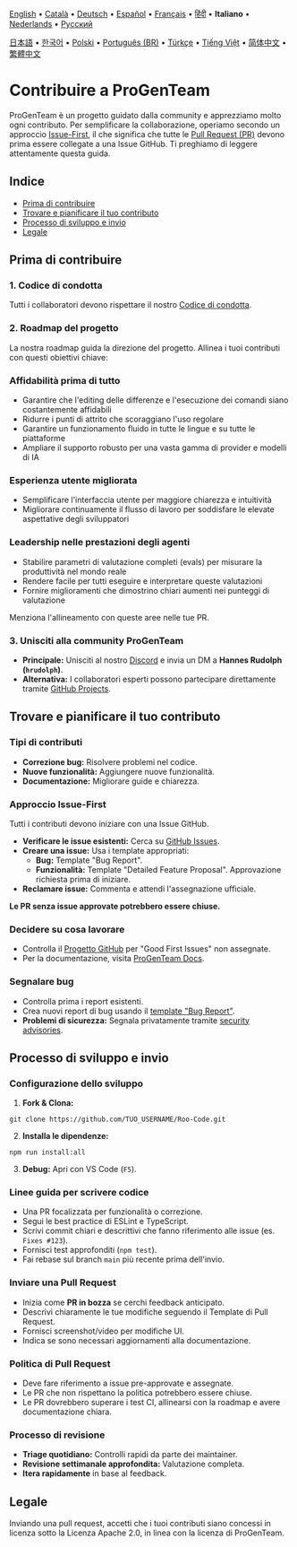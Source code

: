 [English](../../CONTRIBUTING.md) • [Català](../ca/CONTRIBUTING.md) • [Deutsch](../de/CONTRIBUTING.md) • [Español](../es/CONTRIBUTING.md) • [Français](../fr/CONTRIBUTING.md) • [हिंदी](../hi/CONTRIBUTING.md) • <b>Italiano</b> • [Nederlands](../nl/CONTRIBUTING.md) • [Русский](../ru/CONTRIBUTING.md)

[日本語](../ja/CONTRIBUTING.md) • [한국어](../ko/CONTRIBUTING.md) • [Polski](../pl/CONTRIBUTING.md) • [Português (BR)](../pt-BR/CONTRIBUTING.md) • [Türkçe](../tr/CONTRIBUTING.md) • [Tiếng Việt](../vi/CONTRIBUTING.md) • [简体中文](../zh-CN/CONTRIBUTING.md) • [繁體中文](../zh-TW/CONTRIBUTING.md)

# Contribuire a ProGenTeam

ProGenTeam è un progetto guidato dalla community e apprezziamo molto ogni contributo. Per semplificare la collaborazione, operiamo secondo un approccio [Issue-First](#approccio-issue-first), il che significa che tutte le [Pull Request (PR)](#inviare-una-pull-request) devono prima essere collegate a una Issue GitHub. Ti preghiamo di leggere attentamente questa guida.

## Indice

- [Prima di contribuire](#prima-di-contribuire)
- [Trovare e pianificare il tuo contributo](#trovare-e-pianificare-il-tuo-contributo)
- [Processo di sviluppo e invio](#processo-di-sviluppo-e-invio)
- [Legale](#legale)

## Prima di contribuire

### 1. Codice di condotta

Tutti i collaboratori devono rispettare il nostro [Codice di condotta](./CODE_OF_CONDUCT.md).

### 2. Roadmap del progetto

La nostra roadmap guida la direzione del progetto. Allinea i tuoi contributi con questi obiettivi chiave:

### Affidabilità prima di tutto

- Garantire che l'editing delle differenze e l'esecuzione dei comandi siano costantemente affidabili
- Ridurre i punti di attrito che scoraggiano l'uso regolare
- Garantire un funzionamento fluido in tutte le lingue e su tutte le piattaforme
- Ampliare il supporto robusto per una vasta gamma di provider e modelli di IA

### Esperienza utente migliorata

- Semplificare l'interfaccia utente per maggiore chiarezza e intuitività
- Migliorare continuamente il flusso di lavoro per soddisfare le elevate aspettative degli sviluppatori

### Leadership nelle prestazioni degli agenti

- Stabilire parametri di valutazione completi (evals) per misurare la produttività nel mondo reale
- Rendere facile per tutti eseguire e interpretare queste valutazioni
- Fornire miglioramenti che dimostrino chiari aumenti nei punteggi di valutazione

Menziona l'allineamento con queste aree nelle tue PR.

### 3. Unisciti alla community ProGenTeam

- **Principale:** Unisciti al nostro [Discord](https://discord.gg/roocode) e invia un DM a **Hannes Rudolph (`hrudolph`)**.
- **Alternativa:** I collaboratori esperti possono partecipare direttamente tramite [GitHub Projects](https://github.com/orgs/RooCodeInc/projects/1).

## Trovare e pianificare il tuo contributo

### Tipi di contributi

- **Correzione bug:** Risolvere problemi nel codice.
- **Nuove funzionalità:** Aggiungere nuove funzionalità.
- **Documentazione:** Migliorare guide e chiarezza.

### Approccio Issue-First

Tutti i contributi devono iniziare con una Issue GitHub.

- **Verificare le issue esistenti:** Cerca su [GitHub Issues](https://github.com/ACS-UI/Roo-Code/issues).
- **Creare una issue:** Usa i template appropriati:
    - **Bug:** Template "Bug Report".
    - **Funzionalità:** Template "Detailed Feature Proposal". Approvazione richiesta prima di iniziare.
- **Reclamare issue:** Commenta e attendi l'assegnazione ufficiale.

**Le PR senza issue approvate potrebbero essere chiuse.**

### Decidere su cosa lavorare

- Controlla il [Progetto GitHub](https://github.com/orgs/RooCodeInc/projects/1) per "Good First Issues" non assegnate.
- Per la documentazione, visita [ProGenTeam Docs](https://github.com/ACS-UI/Roo-Code-Docs).

### Segnalare bug

- Controlla prima i report esistenti.
- Crea nuovi report di bug usando il [template "Bug Report"](https://github.com/ACS-UI/Roo-Code/issues/new/choose).
- **Problemi di sicurezza:** Segnala privatamente tramite [security advisories](https://github.com/ACS-UI/Roo-Code/security/advisories/new).

## Processo di sviluppo e invio

### Configurazione dello sviluppo

1. **Fork & Clona:**

```
git clone https://github.com/TUO_USERNAME/Roo-Code.git
```

2. **Installa le dipendenze:**

```
npm run install:all
```

3. **Debug:** Apri con VS Code (`F5`).

### Linee guida per scrivere codice

- Una PR focalizzata per funzionalità o correzione.
- Segui le best practice di ESLint e TypeScript.
- Scrivi commit chiari e descrittivi che fanno riferimento alle issue (es. `Fixes #123`).
- Fornisci test approfonditi (`npm test`).
- Fai rebase sul branch `main` più recente prima dell'invio.

### Inviare una Pull Request

- Inizia come **PR in bozza** se cerchi feedback anticipato.
- Descrivi chiaramente le tue modifiche seguendo il Template di Pull Request.
- Fornisci screenshot/video per modifiche UI.
- Indica se sono necessari aggiornamenti alla documentazione.

### Politica di Pull Request

- Deve fare riferimento a issue pre-approvate e assegnate.
- Le PR che non rispettano la politica potrebbero essere chiuse.
- Le PR dovrebbero superare i test CI, allinearsi con la roadmap e avere documentazione chiara.

### Processo di revisione

- **Triage quotidiano:** Controlli rapidi da parte dei maintainer.
- **Revisione settimanale approfondita:** Valutazione completa.
- **Itera rapidamente** in base al feedback.

## Legale

Inviando una pull request, accetti che i tuoi contributi siano concessi in licenza sotto la Licenza Apache 2.0, in linea con la licenza di ProGenTeam.
